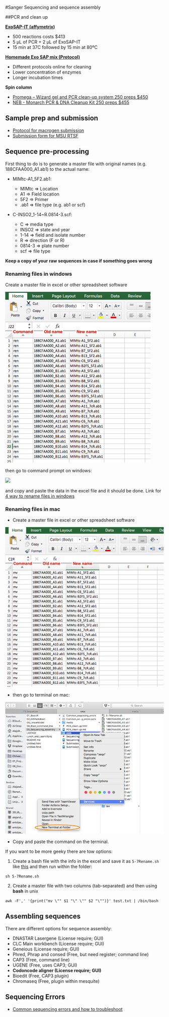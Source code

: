 #Sanger Sequencing and sequence assembly

##PCR and clean up

[**ExoSAP-IT (affymetrix)**](http://www.affymetrix.com/catalog/131310/USB/ExoSAP-IT+For+PCR+Product+Cleanup#1_1)

-   500 reactions costs $413
-   5 µL of PCR + 2 µL of ExoSAP-IT
-   15 min at 37C followed by 15 min at 80ºC

[**Homemade Exo SAP mix (Protocol)**](PCR_clean-up.md)

-   Different protocols online for cleaning
-   Lower concentration of enzymes
-   Longer incubation times

**Spin column**

-   [Promega – Wizard gel and PCR clean-up system 250 preps $450](https://www.promega.com/products/dna-purification-quantitation/dna-fragment-purification/wizard-sv-gel-and-pcr-clean\_up-system/)
-   [NEB - Monarch PCR & DNA Cleanup Kit 250 preps $455](https://www.neb.com/products/t1030-monarch-pcr-dna-cleanup-kit-5-ug)

## Sample prep and submission

- [Protocol for macrogen submission](Submission_macrogen.md)
- [Submission form for MSU RTSF](https://rtsf.natsci.msu.edu/genomics/forms/general-sanger-submission-form/)

## Sequence pre-processing
First thing to do is to generate a  master file with original names (e.g. 188CFAA000_A1.ab1) to the actual name:

- MIMtc-A1_5F2.ab1:
    - MIMtc => Location
    - A1 => Field location
    - 5F2 => Primer
    - .ab1 => file type (e.g. ab1 or scf)


- C-INSO2_1-14~R.0814-3.scf:
    - C => media type
    - INSO2 => state and year
    - 1-14 => field and isolate number
    - R => direction (F or R)
    - 0814-3 => plate number
    - scf => file type

**Keep a copy of your raw sequences in case if something goes wrong**

### Renaming files in windows

Create a master file in excel or other spreadsheet software

![](media/image3.png)


then go to command prompt on windows:

![](http://www.howtogeek.com/wp-content/uploads/2012/04/650x408ximage279.png.pagespeed.gp+jp+jw+pj+js+rj+rp+rw+ri+cp+md.ic.AhX6XBOiQY.png)

and copy and paste the data in the excel file and it should be done.
Link for [4 way to rename files in windows](http://www.howtogeek.com/111859/how-to-batch-rename-files-in-windows-4-ways-to-rename-multiple-files/)

### Renaming files in mac

- Create a master file in excel or other spreadsheet software

![](media/image2.png)


- then go to terminal on mac:

![](media/image4.png)


- Copy and paste the command on the terminal.  

If you want to be more geeky there are tow options:

1. Create a bash file with the info in the excel and save it as `5-7Rename.sh` like [this](seqs/5-7Rename.sh) and then run within the folder:
```
sh 5-7Rename.sh
```

2. Create a master file with two columns (tab-separated) and then using **bash** in unix
```
awk -F',' '{print("mv \"" $1 "\" \"" $2 "\"")}' test.txt | /bin/bash
```

## Assembling sequences
There are different options for sequence assembly:
- DNASTAR Lasergene (License require; GUI)
- CLC Main workbench (License require; GUI)
- Geneious (License require; GUI)
- Phred, Phrap and consed (Free, but need register; command line)
- CAP3 (Free, command line)
- UGENE (Free, uses CAP3; GUI)
- **Codoncode aligner (License require; GUI)**
- Bioedit (Free, CAP3 plugin)
- Chromaseq (Free, plugin within mesquite)


## Sequencing Errors

- [Common sequencing errors and how to troubleshoot](Common_sequencing_errors.pdf)

